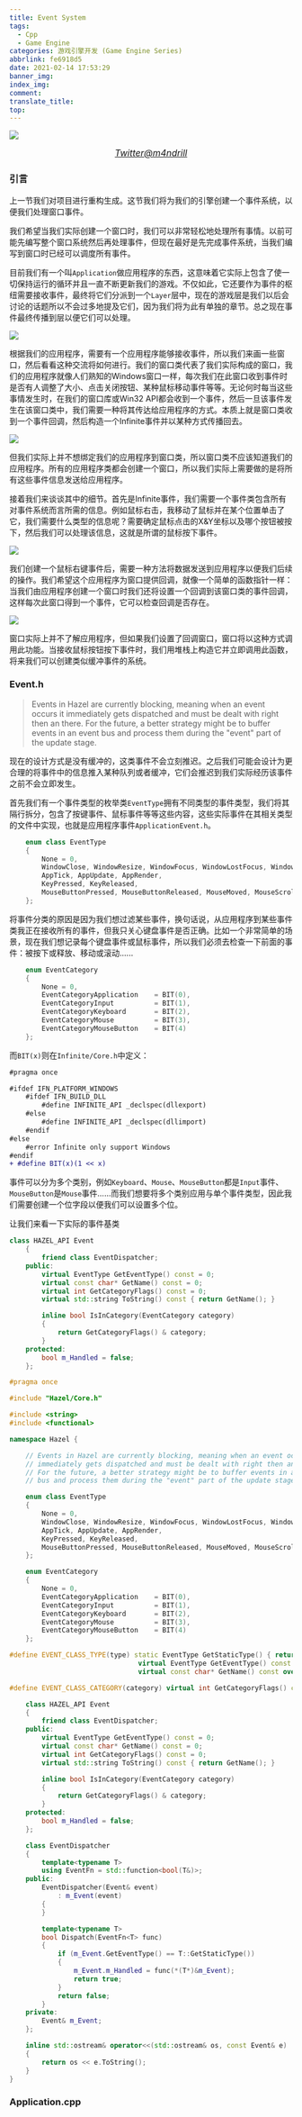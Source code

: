 ```yaml
---
title: Event System
tags:
  - Cpp
  - Game Engine
categories: 游戏引擎开发 (Game Engine Series)
abbrlink: fe6918d5
date: 2021-02-14 17:53:29
banner_img:
index_img:
comment:
translate_title:
top:
---
```








![](https://cdn.jsdelivr.net/gh/Yousazoe/picgo-repo/img/Eq5wAQ1XMAU2cvz.jpeg)

<div align=center>
  <font size="3">
    <i>
      <a href=" https://twitter.com/m4ndrill">Twitter@m4ndrill</a>
    </i>
  </font>
</div>



### 引言

上一节我们对项目进行重构生成。这节我们将为我们的引擎创建一个事件系统，以便我们处理窗口事件。

<!--more-->



我们希望当我们实际创建一个窗口时，我们可以非常轻松地处理所有事情。以前可能先编写整个窗口系统然后再处理事件，但现在最好是先完成事件系统，当我们编写到窗口时已经可以调度所有事件。

目前我们有一个叫`Application`做应用程序的东西，这意味着它实际上包含了使一切保持运行的循环并且一直不断更新我们的游戏。不仅如此，它还要作为事件的枢纽需要接收事件，最终将它们分派到一个`Layer`层中，现在的游戏层是我们以后会讨论的话题所以不会过多地提及它们，因为我们将为此有单独的章节。总之现在事件最终传播到层以便它们可以处理。

![](https://cdn.jsdelivr.net/gh/Yousazoe/picgo-repo/img/image-20210222152835350.png)

根据我们的应用程序，需要有一个应用程序能够接收事件，所以我们来画一些窗口，然后看看这种交流将如何进行。我们的窗口类代表了我们实际构成的窗口，我们的应用程序就像人们熟知的Windows窗口一样，每次我们在此窗口收到事件时是否有人调整了大小、点击关闭按钮、某种鼠标移动事件等等。无论何时每当这些事情发生时，在我们的窗口库或Win32 API都会收到一个事件，然后一旦该事件发生在该窗口类中，我们需要一种将其传达给应用程序的方式。本质上就是窗口类收到一个事件回调，然后构造一个Infinite事件并以某种方式传播回去。

![](https://cdn.jsdelivr.net/gh/Yousazoe/picgo-repo/img/image-20210222153049788.png)

但我们实际上并不想绑定我们的应用程序到窗口类，所以窗口类不应该知道我们的应用程序。所有的应用程序类都会创建一个窗口，所以我们实际上需要做的是将所有这些事件信息发送给应用程序。

接着我们来谈谈其中的细节。首先是Infinite事件，我们需要一个事件类包含所有对事件系统而言所需的信息。例如鼠标右击，我移动了鼠标并在某个位置单击了它，我们需要什么类型的信息呢？需要确定鼠标点击的X&Y坐标以及哪个按钮被按下，然后我们可以处理该信息，这就是所谓的鼠标按下事件。

![](https://cdn.jsdelivr.net/gh/Yousazoe/picgo-repo/img/image-20210222153938439.png)

我们创建一个鼠标右键事件后，需要一种方法将数据发送到应用程序以便我们后续的操作。我们希望这个应用程序为窗口提供回调，就像一个简单的函数指针一样：当我们由应用程序创建一个窗口时我们还将设置一个回调到该窗口类的事件回调，这样每次此窗口得到一个事件，它可以检查回调是否存在。



![](https://cdn.jsdelivr.net/gh/Yousazoe/picgo-repo/img/image-20210222162405638.png)



窗口实际上并不了解应用程序，但如果我们设置了回调窗口，窗口将以这种方式调用此功能。当接收鼠标按钮按下事件时，我们用堆栈上构造它并立即调用此函数，将来我们可以创建类似缓冲事件的系统。



### Event.h

> Events in Hazel are currently blocking, meaning when an event occurs it
> immediately gets dispatched and must be dealt with right then an there.
> For the future, a better strategy might be to buffer events in an event
> bus and process them during the "event" part of the update stage.



现在的设计方式是没有缓冲的，这类事件不会立刻推迟。之后我们可能会设计为更合理的将事件中的信息推入某种队列或者缓冲，它们会推迟到我们实际经历该事件之前不会立即发生。

首先我们有一个事件类型的枚举类`EventType`拥有不同类型的事件类型，我们将其隔行拆分，包含了按键事件、鼠标事件等等这些内容，这些实际事件在其相关类型的文件中实现，也就是应用程序事件`ApplicationEvent.h`。

```c++
	enum class EventType
	{
		None = 0,
		WindowClose, WindowResize, WindowFocus, WindowLostFocus, WindowMoved,
		AppTick, AppUpdate, AppRender,
		KeyPressed, KeyReleased,
		MouseButtonPressed, MouseButtonReleased, MouseMoved, MouseScrolled
	};
```



将事件分类的原因是因为我们想过滤某些事件，换句话说，从应用程序到某些事件类我正在接收所有的事件，但我只关心键盘事件是否正确。比如一个非常简单的场景，现在我们想记录每个键盘事件或鼠标事件，所以我们必须去检查一下前面的事件：被按下或释放、移动或滚动......

```c++
	enum EventCategory
	{
		None = 0,
		EventCategoryApplication    = BIT(0),
		EventCategoryInput          = BIT(1),
		EventCategoryKeyboard       = BIT(2),
		EventCategoryMouse          = BIT(3),
		EventCategoryMouseButton    = BIT(4)
	};
```

而`BIT(x)`则在`Infinite/Core.h`中定义：

```diff
#pragma once

#ifdef IFN_PLATFORM_WINDOWS
	#ifdef IFN_BUILD_DLL
		#define INFINITE_API _declspec(dllexport)
	#else
		#define INFINITE_API _declspec(dllimport)
	#endif
#else
	#error Infinite only support Windows
#endif
+ #define BIT(x)(1 << x)
```

事件可以分为多个类别，例如`Keyboard`、`Mouse`、`MouseButton`都是`Input`事件、`MouseButton`是`Mouse`事件......而我们想要将多个类别应用与单个事件类型，因此我们需要创建一个位字段以便我们可以设置多个位。



让我们来看一下实际的事件基类

```c++
class HAZEL_API Event
	{
		friend class EventDispatcher;
	public:
		virtual EventType GetEventType() const = 0;
		virtual const char* GetName() const = 0;
		virtual int GetCategoryFlags() const = 0;
		virtual std::string ToString() const { return GetName(); }

		inline bool IsInCategory(EventCategory category)
		{
			return GetCategoryFlags() & category;
		}
	protected:
		bool m_Handled = false;
	};
```





```c++
#pragma once

#include "Hazel/Core.h"

#include <string>
#include <functional>

namespace Hazel {

	// Events in Hazel are currently blocking, meaning when an event occurs it
	// immediately gets dispatched and must be dealt with right then an there.
	// For the future, a better strategy might be to buffer events in an event
	// bus and process them during the "event" part of the update stage.

	enum class EventType
	{
		None = 0,
		WindowClose, WindowResize, WindowFocus, WindowLostFocus, WindowMoved,
		AppTick, AppUpdate, AppRender,
		KeyPressed, KeyReleased,
		MouseButtonPressed, MouseButtonReleased, MouseMoved, MouseScrolled
	};

	enum EventCategory
	{
		None = 0,
		EventCategoryApplication    = BIT(0),
		EventCategoryInput          = BIT(1),
		EventCategoryKeyboard       = BIT(2),
		EventCategoryMouse          = BIT(3),
		EventCategoryMouseButton    = BIT(4)
	};

#define EVENT_CLASS_TYPE(type) static EventType GetStaticType() { return EventType::##type; }\
								virtual EventType GetEventType() const override { return GetStaticType(); }\
								virtual const char* GetName() const override { return #type; }

#define EVENT_CLASS_CATEGORY(category) virtual int GetCategoryFlags() const override { return category; }

	class HAZEL_API Event
	{
		friend class EventDispatcher;
	public:
		virtual EventType GetEventType() const = 0;
		virtual const char* GetName() const = 0;
		virtual int GetCategoryFlags() const = 0;
		virtual std::string ToString() const { return GetName(); }

		inline bool IsInCategory(EventCategory category)
		{
			return GetCategoryFlags() & category;
		}
	protected:
		bool m_Handled = false;
	};

	class EventDispatcher
	{
		template<typename T>
		using EventFn = std::function<bool(T&)>;
	public:
		EventDispatcher(Event& event)
			: m_Event(event)
		{
		}

		template<typename T>
		bool Dispatch(EventFn<T> func)
		{
			if (m_Event.GetEventType() == T::GetStaticType())
			{
				m_Event.m_Handled = func(*(T*)&m_Event);
				return true;
			}
			return false;
		}
	private:
		Event& m_Event;
	};

	inline std::ostream& operator<<(std::ostream& os, const Event& e)
	{
		return os << e.ToString();
	}
}
```







### Application.cpp



